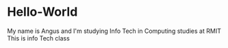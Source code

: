 # Hello-World
My name is Angus and I'm studying Info Tech in Computing studies at RMIT
 This is info Tech class
